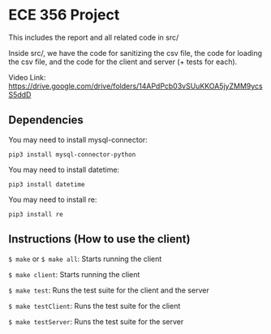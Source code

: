 # ECE 356 Project

This includes the report and all related code in src/

Inside src/, we have the code for sanitizing the csv file, the code for loading the csv file, and the code for the client and server (+ tests for each).

Video Link: https://drive.google.com/drive/folders/14APdPcb03vSUuKKOA5jyZMM9ycsS5ddD

## Dependencies

You may need to install mysql-connector:

`pip3 install mysql-connector-python`

You may need to install datetime:

`pip3 install datetime`

You may need to install re:

`pip3 install re`

## Instructions (How to use the client)

`$ make` or `$ make all`: Starts running the client

`$ make client`: Starts running the client

`$ make test`: Runs the test suite for the client and the server

`$ make testClient`: Runs the test suite for the client

`$ make testServer`: Runs the test suite for the server
